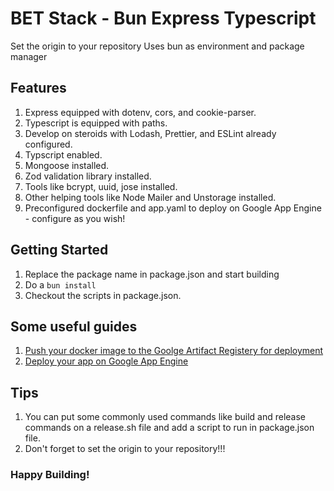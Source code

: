 # BET Stack - Bun Express Typescript
Set the origin to your repository
Uses bun as environment and package manager

## Features

1. Express equipped with dotenv, cors, and cookie-parser.
2. Typescript is equipped with paths.
3. Develop on steroids with Lodash, Prettier, and ESLint already configured.
4. Typscript enabled.
5. Mongoose installed.
6. Zod validation library installed.
7. Tools like bcrypt, uuid, jose installed.
8. Other helping tools like Node Mailer and Unstorage installed.
9. Preconfigured dockerfile and app.yaml to deploy on Google App Engine - configure as you wish!

## Getting Started

1. Replace the package name in package.json and start building
2. Do a `bun install`
3. Checkout the scripts in package.json.

## Some useful guides

1. [Push your docker image to the Goolge Artifact Registery for deployment](https://cloud.google.com/artifact-registry/docs/docker/pushing-and-pulling)
2. [Deploy your app on Google App Engine](https://cloud.google.com/artifact-registry/docs/integrate-app-engine)

## Tips

1. You can put some commonly used commands like build and release commands on a release.sh file and add a script to run in package.json file.
2. Don't forget to set the origin to your repository!!!

### Happy Building!

